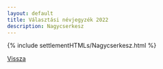 ```yaml
---
layout: default
title: Választási névjegyzék 2022
description: Nagycserkesz
---
```


{% include settlementHTMLs/Nagycserkesz.html %}

[Vissza](./)